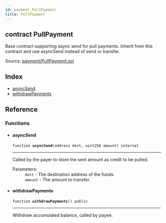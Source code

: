 ```yaml
---
id: payment_PullPayment
title: PullPayment
---
```


<div class="contract-doc"><div class="contract"><h2 class="contract-header"><span class="contract-kind">contract</span> PullPayment</h2><p class="description">Base contract supporting async send for pull payments. Inherit from this contract and use asyncSend instead of send or transfer.</p><div class="source">Source: <a href="https://github.com/OpenZeppelin/zeppelin-solidity/blob/v1.10.0/contracts/payment/PullPayment.sol" target="_blank">payment/PullPayment.sol</a></div></div><div class="index"><h2>Index</h2><ul><li><a href="payment_PullPayment.html#asyncSend">asyncSend</a></li><li><a href="payment_PullPayment.html#withdrawPayments">withdrawPayments</a></li></ul></div><div class="reference"><h2>Reference</h2><div class="functions"><h3>Functions</h3><ul><li><div class="item function"><span id="asyncSend" class="anchor-marker"></span><h4 class="name">asyncSend</h4><div class="body"><code class="signature">function <strong>asyncSend</strong><span>(address dest, uint256 amount) </span><span>internal </span></code><hr/><div class="description"><p>Called by the payer to store the sent amount as credit to be pulled.</p></div><dl><dt><span class="label-parameters">Parameters:</span></dt><dd><div><code>dest</code> - The destination address of the funds.</div><div><code>amount</code> - The amount to transfer.</div></dd></dl></div></div></li><li><div class="item function"><span id="withdrawPayments" class="anchor-marker"></span><h4 class="name">withdrawPayments</h4><div class="body"><code class="signature">function <strong>withdrawPayments</strong><span>() </span><span>public </span></code><hr/><div class="description"><p>Withdraw accumulated balance, called by payee.</p></div></div></div></li></ul></div></div></div>
